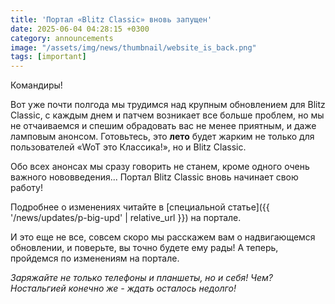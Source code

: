 ```yaml
---
title: 'Портал «Blitz Classic» вновь запущен'
date: 2025-06-04 04:28:15 +0300
category: announcements
image: "/assets/img/news/thumbnail/website_is_back.png"
tags: [important]
---
```

<p style="display: none">«Там хорошо, где нас нет: в прошлом нас уже нет, и оно кажется прекрасным»</p>

Командиры!

Вот уже почти полгода мы трудимся над крупным обновлением для Blitz Classic, с каждым днем и патчем возникает все больше проблем, но мы не отчаиваемся и спешим обрадовать вас не менее приятным, и даже ламповым анонсом. Готовьтесь, это **лето** будет жарким не только для пользователей «WoT это Классика!», но и Blitz Classic.

Обо всех анонсах мы сразу говорить не станем, кроме одного очень важного нововведения... Портал Blitz Classic вновь начинает свою работу! 

Подробнее о изменениях читайте в [специальной статье]({{ '/news/updates/p-big-upd' | relative_url }}) на портале.

И это еще не все, совсем скоро мы расскажем вам о надвигающемся обновлении, и поверьте, вы точно будете ему рады! А теперь, пройдемся по изменениям на портале.

*Заряжайте не только телефоны и планшеты, но и себя! Чем? Ностальгией конечно же - ждать осталось недолго!*